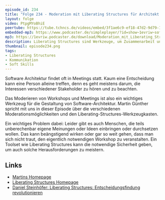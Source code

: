```yaml
---
episode_id: 234
title: "Folge 234 - Moderation mit Liberating Structures für Architekt:innen mit Martin Günther"
layout: folge
video: PtpgMYoBhiE
peertube: https://tube.tchncs.de/videos/embed/3f1ae6c9-ef18-47d2-9d79-1ab25be59901
embedded-mp3: https://www.podcaster.de/simpleplayer/?id=show~1evriw~software-architektur-im-stream~pod-b686bc16a52282262368271e15&v=1728056256
mp3: https://1evriw.podcaster.de/download/Moderation_mit_Liberating_Structures_fuer_Architektinnen_mit_Martin_Guenther.mp3
description: Liberating Structures sind Werkzeuge, um Zusammenarbeit und Entscheidungen zu verbessern.
thumbnail: episode234.png
tags:
- Liberating Structures
- Kommunikation
- Soft Skills
---
```


Software Architektur findet oft in Meetings statt. Kaum eine
Entscheidung kann eine Person alleine treffen, denn es geht meistens
darum, die Interessen verschiedener Stakeholder zu hören und zu
beachten.

Das Moderieren von Workshops und Meetings ist also ein wichtiges
Werkzeug für die Gestaltung von Software-Architektur. Martin Günther
spricht mit uns in dieser Episode über die verschiedenen
Moderationsmöglichkeiten und den Liberating-Structures-Werkzeugkasten.

Ein wichtiges Problem dabei: Leider gibt es auch Menschen, die teils
unberechenbar eigene Meinungen oder Ideen einbringen oder durchsetzen
wollen. Das kann beängstigend wirken oder gar so weit gehen, dass man
sich nicht traut, den eigentlich notwendigen Workshop zu
veranstalten. Ein Toolset wie Liberating Structures kann die notwendige
Sicherheit geben, um auch solche Herausforderungen zu meistern.

## Links

* [Martins Homepage](https://martinguenther-consulting.de/)
* [Liberating Structures Homepage](https://www.liberatingstructures.de/)
* [Daniel Steinhöfer: Liberating Structures: Entscheidungsfindung revolutionieren](https://amzn.to/4ewsknE)

